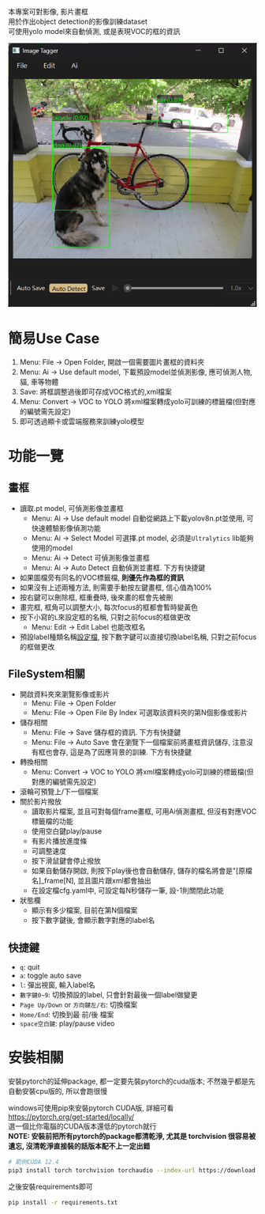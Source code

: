 本專案可對影像, 影片畫框  
用於作出object detection的影像訓練dataset  
可使用yolo model來自動偵測, 或是表現VOC的框的資訊

![system gui](./asset/system_gui.png)

# 簡易Use Case
1. Menu: File -> Open Folder, 開啟一個需要圖片畫框的資料夾
2. Menu: Ai -> Use default model, 下載預設model並偵測影像, 應可偵測人物, 貓, 車等物體
3. Save: 將框調整過後即可存成VOC格式的,xml檔案
4. Menu: Convert -> VOC to YOLO  將xml檔案轉成yolo可訓練的標籤檔(但對應的編號需先設定)
5. 即可透過顯卡或雲端服務來訓練yolo模型

# 功能一覽
## 畫框
- 讀取.pt model, 可偵測影像並畫框
  - Menu: Ai -> Use default model 自動從網路上下載yolov8n.pt並使用, 可快速體驗影像偵測功能
  - Menu: Ai -> Select Model 可選擇.pt model, 必須是`Ultralytics` lib能夠使用的model
  - Menu: Ai -> Detect 可偵測影像並畫框
  - Menu: Ai -> Auto Detect 自動偵測並畫框. 下方有快捷鍵
- 如果圖檔旁有同名的VOC標籤檔, **則優先作為框的資訊**
- 如果沒有上述兩種方法, 則需要手動按左鍵畫框, 信心值為100%
- 按右鍵可以刪除框, 框重疊時, 後來畫的框會先被刪
- 畫完框, 框角可以調整大小, 每次focus的框都會暫時變黃色
- 按下小寫的`L`來設定框的名稱, 只對之前focus的框做更改
  - Menu: Edit -> Edit Label 也能改框名
- 預設label種類名稱[設定檔](./config/settings.yaml), 按下數字鍵可以直接切換label名稱, 只對之前focus的框做更改

## FileSystem相關
- 開啟資料夾來瀏覽影像或影片
  - Menu: File -> Open Folder
  - Menu: File -> Open File By Index   可選取該資料夾的第N個影像或影片
- 儲存相關
  - Menu: File -> Save  儲存框的資訊. 下方有快捷鍵
  - Menu: File -> Auto Save  會在瀏覽下一個檔案前將畫框資訊儲存, 注意沒有框也會存, 這是為了因應背景的訓練. 下方有快捷鍵
- 轉換相關
  - Menu: Convert -> VOC to YOLO  將xml檔案轉成yolo可訓練的標籤檔(但對應的編號需先設定)
- 滾輪可預覽上/下一個檔案
- 關於影片撥放
  - 讀取影片檔案, 並且可對每個frame畫框, 可用Ai偵測畫框, 但沒有對應VOC標籤檔的功能
  - 使用空白鍵play/pause
  - 有影片播放進度條
  - 可調整速度
  - 按下滑鼠鍵會停止撥放
  - 如果自動儲存開啟, 則按下play後也會自動儲存, 儲存的檔名將會是"[原檔名]_frame[N], 並且圖片跟xml都會抽出
  - 在設定檔cfg.yaml中, 可設定每N秒儲存一筆, 設-1則關閉此功能
- 狀態欄
  - 顯示有多少檔案, 目前在第N個檔案
  - 按下數字鍵後, 會顯示數字對應的label名

## 快捷鍵
  - `q`: quit
  - `a`: toggle auto save
  - `l`: 彈出視窗, 輸入label名
  - `數字鍵0~9`: 切換預設的label, 只會針對最後一個label做變更
  - `Page Up/Down` or `方向鍵左/右`: 切換檔案
  - `Home/End`: 切換到最 前/後 檔案
  - `space空白鍵`: play/pause video

# 安裝相關
安裝pytorch的延伸package, 都一定要先裝pytorch的cuda版本; 不然幾乎都是先自動安裝cpu版的, 所以會跑很慢

windows可使用pip來安裝pytorch CUDA版, 詳細可看  
https://pytorch.org/get-started/locally/  
選一個比你電腦的CUDA版本還低的pytorch就行  
**NOTE: 安裝前把所有pytorch的package都清乾淨, 尤其是 torchvision 很容易被遺忘, 沒清乾淨直接裝的話版本配不上一定出錯**
```bash
# 範例CUDA 12.4
pip3 install torch torchvision torchaudio --index-url https://download.pytorch.org/whl/cu124
```
之後安裝requirements即可
```bash
pip install -r requirements.txt
```
